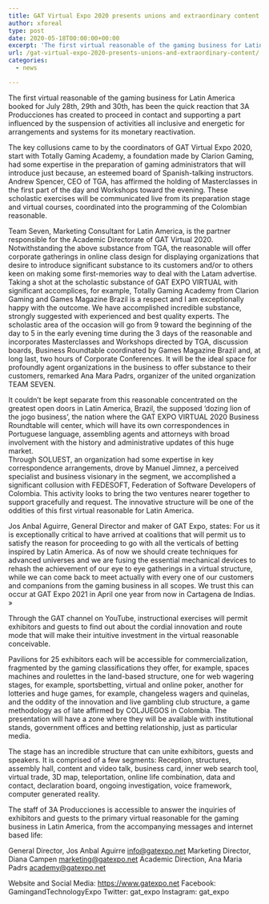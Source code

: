 ```yaml
---
title: GAT Virtual Expo 2020 presents unions and extraordinary content
author: xforeal 
type: post
date: 2020-05-18T00:00:00+00:00
excerpt: 'The first virtual reasonable of the gaming business for Latin America planned for July 28th, 29th and 30th, has been the fast reaction that 3A Producciones has created to proceed in contact and supporting a segment influenced by the suspension of tasks universally and energetic for arrangements and methodologies for its financial reactivation '
url: /gat-virtual-expo-2020-presents-unions-and-extraordinary-content/
categories:
  - news

---
```

The first virtual reasonable of the gaming business for Latin America booked for July 28th, 29th and 30th, has been the quick reaction that 3A Producciones has created to proceed in contact and supporting a part influenced by the suspension of activities all inclusive and energetic for arrangements and systems for its monetary reactivation. 

The key collusions came to by the coordinators of GAT Virtual Expo 2020, start with Totally Gaming Academy, a foundation made by Clarion Gaming, had some expertise in the preparation of gaming administrators that will introduce just because, an esteemed board of Spanish-talking instructors. Andrew Spencer, CEO of TGA, has affirmed the holding of Masterclasses in the first part of the day and Workshops toward the evening. These scholastic exercises will be communicated live from its preparation stage and virtual courses, coordinated into the programming of the Colombian reasonable. 

Team Seven, Marketing Consultant for Latin America, is the partner responsible for the Academic Directorate of GAT Virtual 2020. Notwithstanding the above substance from TGA, the reasonable will offer corporate gatherings in online class design for displaying organizations that desire to introduce significant substance to its customers and/or to others keen on making some first-memories way to deal with the Latam advertise. Taking a shot at the scholastic substance of GAT EXPO VIRTUAL with significant accomplices, for example, Totally Gaming Academy from Clarion Gaming and Games Magazine Brazil is a respect and I am exceptionally happy with the outcome. We have accomplished incredible substance, strongly suggested with experienced and best quality experts. The scholastic area of the occasion will go from 9 toward the beginning of the day to 5 in the early evening time during the 3 days of the reasonable and incorporates Masterclasses and Workshops directed by TGA, discussion boards, Business Roundtable coordinated by Games Magazine Brazil and, at long last, two hours of Corporate Conferences. It will be the ideal space for profoundly agent organizations in the business to offer substance to their customers, remarked Ana Mara Padrs, organizer of the united organization TEAM SEVEN. 

It couldn&#8217;t be kept separate from this reasonable concentrated on the greatest open doors in Latin America, Brazil, the supposed &#8216;dozing lion of the jogo business&#8217;, the nation where the GAT EXPO VIRTUAL 2020 Business Roundtable will center, which will have its own correspondences in Portuguese language, assembling agents and attorneys with broad involvement with the history and administrative updates of this huge market.  
Through SOLUEST, an organization had some expertise in key correspondence arrangements, drove by Manuel Jimnez, a perceived specialist and business visionary in the segment, we accomplished a significant collusion with FEDESOFT, Federation of Software Developers of Colombia. This activity looks to bring the two ventures nearer together to support gracefully and request. The innovative structure will be one of the oddities of this first virtual reasonable for Latin America. 

Jos Anbal Aguirre, General Director and maker of GAT Expo, states: For us it is exceptionally critical to have arrived at coalitions that will permit us to satisfy the reason for proceeding to go with all the verticals of betting inspired by Latin America. As of now we should create techniques for advanced universes and we are fusing the essential mechanical devices to rehash the achievement of our eye to eye gatherings in a virtual structure, while we can come back to meet actually with every one of our customers and companions from the gaming business in all scopes. We trust this can occur at GAT Expo 2021 in April one year from now in Cartagena de Indias. &#187; 

Through the GAT channel on YouTube, instructional exercises will permit exhibitors and guests to find out about the cordial innovation and route mode that will make their intuitive investment in the virtual reasonable conceivable. 

Pavilions for 25 exhibitors each will be accessible for commercialization, fragmented by the gaming classifications they offer, for example, spaces machines and roulettes in the land-based structure, one for web wagering stages, for example, sportsbetting, virtual and online poker, another for lotteries and huge games, for example, changeless wagers and quinelas, and the oddity of the innovation and live gambling club structure, a game methodology as of late affirmed by COLJUEGOS in Colombia. The presentation will have a zone where they will be available with institutional stands, government offices and betting relationship, just as particular media. 

The stage has an incredible structure that can unite exhibitors, guests and speakers. It is comprised of a few segments: Reception, structures, assembly hall, content and video talk, business card, inner web search tool, virtual trade, 3D map, teleportation, online life combination, data and contact, declaration board, ongoing investigation, voice framework, computer generated reality. 

The staff of 3A Producciones is accessible to answer the inquiries of exhibitors and guests to the primary virtual reasonable for the gaming business in Latin America, from the accompanying messages and internet based life: 

General Director, Jos Anbal Aguirre info@gatexpo.net Marketing Director, Diana Campen marketing@gatexpo.net Academic Direction, Ana Maria Padrs academy@gatexpo.net 

Website and Social Media: https://www.gatexpo.net Facebook: GamingandTechnologyExpo Twitter: gat\_expo Instagram: gat\_expo